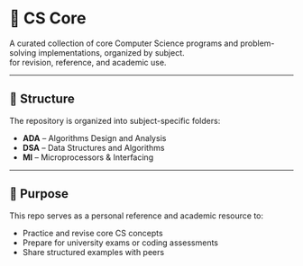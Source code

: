 # 📘 CS Core

A curated collection of core Computer Science programs and problem-solving implementations, organized by subject.  
for revision, reference, and academic use.

---

## 📂 Structure

The repository is organized into subject-specific folders:

- **ADA** – Algorithms Design and Analysis  
- **DSA** – Data Structures and Algorithms  
- **MI** – Microprocessors & Interfacing

---

## 🧠 Purpose

This repo serves as a personal reference and academic resource to:
- Practice and revise core CS concepts
- Prepare for university exams or coding assessments
- Share structured examples with peers
